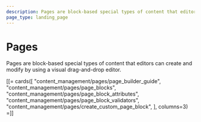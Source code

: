 ```yaml
---
description: Pages are block-based special types of content that editors can create and modify by using a visual drag-and-drop editor.
page_type: landing_page
---
```


# Pages

Pages are block-based special types of content that editors can create and modify by using a visual drag-and-drop editor.

[[= cards([
    "content_management/pages/page_builder_guide",
    "content_management/pages/page_blocks",
    "content_management/pages/page_block_attributes",
    "content_management/pages/page_block_validators",
    "content_management/pages/create_custom_page_block",
], columns=3) =]]
